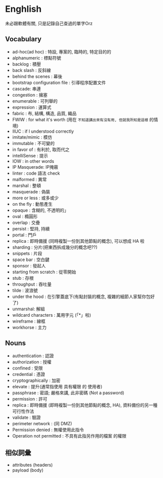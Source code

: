 # Enghlish

未必跟軟體有關, 只是記錄自己查過的單字Orz


## Vocabulary

- ad-hoc(ad hoc) : 特設, 專案的, 臨時的, 特定目的的
- alphanumeric : 標點符號
- backlog : 積壓
- back slash : 反斜線
- behind the scenes : 幕後
- bootstrap configuration file : 引導程序配置文件
- cascade: 串連
- congestion : 擁塞
- enumerable : 可列舉的
- expression : 運算式
- fabric : 布, 結構, 構造, 品質, 織品
- FWIW : for what it's worth (用在 `不知道講出來有沒有用, 但就我所知是這樣` 的情境)
- IIUC : if I understood correctly
- imitate/mimic : 模仿
- immutable : 不可變的
- in favor of : 有利於, 取而代之
- intelliSense : 提示
- IOW : in other words
- IP Masquerade: IP掩蔽
- linter : code 語法 check
- malformed : 異常
- marshal : 整頓
- masquerade : 偽裝
- more or less : 或多或少
- on the fly : 動態產生
- opaque : 含糊的, 不透明的」
- oval : 橢圓形
- overlap : 交疊
- persist : 堅持, 持續
- portal : 門戶
- replica : 即時備援 (同時複製一份到其他節點的概念), 可以想成 HA 啦
- sharding : 分片(把東西拆成幾分的概念吧??)
- snippets : 片段
- space bar : 空白鍵
- sponsor : 發起人
- starting from scratch : 從零開始
- stub : 存根
- throughput : 吞吐量
- tilde : 波浪號
- under the hood : 在引擎蓋底下(有點封裝的概念, 複雜的細節人家幫你包好了)
- unmarshal: 解組
- wildcard characters : 萬用字元 (「*」啦)
- wireframe : 線框
- workhorse : 主力


## Nouns

- authentication : 認證
- authorization : 授權
- confined : 受限
- credential : 憑證
- cryptographically : 加密
- elevate : 提升(通常指使用 具有權限 的 使用者)
- passphrase : 密語; 嚴格來講, 此非密碼 (Not a password)
- permission : 許可
- replica : 即時備援 (即時複製一份到其他節點的概念, HA), 資料備份的另一種可行性作法
- validate : 驗證
- perimeter network : (同 DMZ)
- Permission denied : 無權使用此指令
- Operation not permitted : 不具有此指另作用的檔案 的權限


## 相似詞彙

- attributes (headers)
- payload (body)
